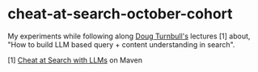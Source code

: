 # cheat-at-search-october-cohort
My experiments while following along [Doug Turnbull's](https://www.linkedin.com/in/softwaredoug/) lectures [1] about, "How to build LLM based query + content understanding in search". 

[1] [Cheat at Search with LLMs](https://maven.com/softwaredoug/cheat-at-search) on Maven
